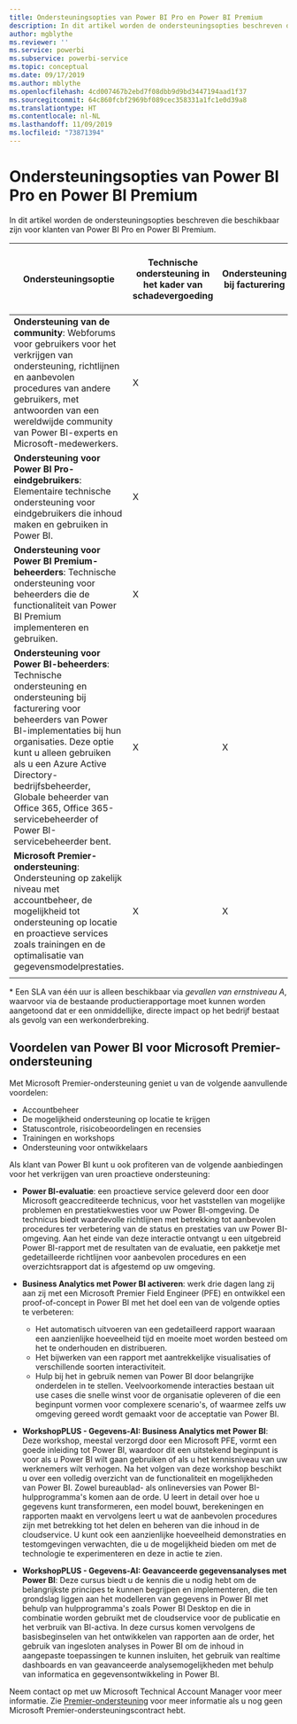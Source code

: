 ```yaml
---
title: Ondersteuningsopties van Power BI Pro en Power BI Premium
description: In dit artikel worden de ondersteuningsopties beschreven die beschikbaar zijn voor klanten van Power BI Pro en Power BI Premium.
author: mgblythe
ms.reviewer: ''
ms.service: powerbi
ms.subservice: powerbi-service
ms.topic: conceptual
ms.date: 09/17/2019
ms.author: mblythe
ms.openlocfilehash: 4cd007467b2ebd7f08dbb9d9bd3447194aad1f37
ms.sourcegitcommit: 64c860fcbf2969bf089cec358331a1fc1e0d39a8
ms.translationtype: HT
ms.contentlocale: nl-NL
ms.lasthandoff: 11/09/2019
ms.locfileid: "73871394"
---
```

# <a name="power-bi-pro-and-power-bi-premium-support-options"></a>Ondersteuningsopties van Power BI Pro en Power BI Premium

In dit artikel worden de ondersteuningsopties beschreven die beschikbaar zijn voor klanten van Power BI Pro en Power BI Premium.

| **Ondersteuningsoptie** | **Technische ondersteuning in het kader van schadevergoeding** | **Ondersteuning bij facturering** | **Proactief bieden van advies en training** | **Serviceniveau <br>(tijd tot eerste interactie)** | **Ondersteuningskanaal** |
| --- | --- | --- | --- | --- | --- |
| **Ondersteuning van de community**: Webforums voor gebruikers voor het verkrijgen van ondersteuning, richtlijnen en aanbevolen procedures van andere gebruikers, met antwoorden van een wereldwijde community van Power BI-experts en Microsoft-medewerkers. | X |   |   | Geen, interactie wordt op basis van 'best effort' geboden. | [Power BI-community](https://community.powerbi.com) |
| **Ondersteuning voor Power BI Pro-eindgebruikers**: Elementaire technische ondersteuning voor eindgebruikers die inhoud maken en gebruiken in Power BI. | X |   |   | Eén werkdag. | [Ondersteuningssite van Power BI](https://support.powerbi.com)  |
| **Ondersteuning voor Power BI Premium-beheerders**: Technische ondersteuning voor beheerders die de functionaliteit van Power BI Premium implementeren en gebruiken. | X |   |   | Eén werkdag of één uur, afhankelijk van de ernst van het geval.\* | [Ondersteuningssite van Power BI](https://support.powerbi.com)<br>OF<br>[Microsoft 365-beheercentrum](https://portal.office.com/adminportal)<br>OF<br> Telefoon |
| **Ondersteuning voor Power BI-beheerders**: Technische ondersteuning en ondersteuning bij facturering voor beheerders van Power BI-implementaties bij hun organisaties.  Deze optie kunt u alleen gebruiken als u een Azure Active Directory-bedrijfsbeheerder, Globale beheerder van Office 365, Office 365-servicebeheerder of Power BI-servicebeheerder bent. | X | X |   | Eén werkdag of één uur, afhankelijk van de ernst van het geval.\* | [Microsoft 365-beheercentrum](https://portal.office.com/adminportal)<br>OF<br> Telefoon |
| **Microsoft Premier-ondersteuning**: Ondersteuning op zakelijk niveau met accountbeheer, de mogelijkheid tot ondersteuning op locatie en proactieve services zoals trainingen en de optimalisatie van gegevensmodelprestaties. | X | X | X | Diverse, afhankelijk van aanbieding en ernst van geval.\* | Technical Account Manager <br>OF<br> [Microsoft 365-beheercentrum](https://portal.office.com/adminportal) |
| | | | | | |

\* Een SLA van één uur is alleen beschikbaar via _gevallen van ernstniveau A_, waarvoor via de bestaande productierapportage moet kunnen worden aangetoond dat er een onmiddellijke, directe impact op het bedrijf bestaat als gevolg van een werkonderbreking.

## <a name="power-bi-benefits-for-microsoft-premier-support"></a>Voordelen van Power BI voor Microsoft Premier-ondersteuning

Met Microsoft Premier-ondersteuning geniet u van de volgende aanvullende voordelen:

- Accountbeheer
- De mogelijkheid ondersteuning op locatie te krijgen
- Statuscontrole, risicobeoordelingen en recensies
- Trainingen en workshops
- Ondersteuning voor ontwikkelaars

Als klant van Power BI kunt u ook profiteren van de volgende aanbiedingen voor het verkrijgen van uren proactieve ondersteuning:

 - **Power BI-evaluatie**: een proactieve service geleverd door een door Microsoft geaccrediteerde technicus, voor het vaststellen van mogelijke problemen en prestatiekwesties voor uw Power BI-omgeving. De technicus biedt waardevolle richtlijnen met betrekking tot aanbevolen procedures ter verbetering van de status en prestaties van uw Power BI-omgeving. Aan het einde van deze interactie ontvangt u een uitgebreid Power BI-rapport met de resultaten van de evaluatie, een pakketje met gedetailleerde richtlijnen voor aanbevolen procedures en een overzichtsrapport dat is afgestemd op uw omgeving.

 - **Business Analytics met Power BI activeren**: werk drie dagen lang zij aan zij met een Microsoft Premier Field Engineer (PFE) en ontwikkel een proof-of-concept in Power BI met het doel een van de volgende opties te verbeteren:
    - Het automatisch uitvoeren van een gedetailleerd rapport waaraan een aanzienlijke hoeveelheid tijd en moeite moet worden besteed om het te onderhouden en distribueren.
    - Het bijwerken van een rapport met aantrekkelijke visualisaties of verschillende soorten interactiviteit. 
    - Hulp bij het in gebruik nemen van Power BI door belangrijke onderdelen in te stellen. Veelvoorkomende interacties bestaan uit use cases die snelle winst voor de organisatie opleveren of die een beginpunt vormen voor complexere scenario's, of waarmee zelfs uw omgeving gereed wordt gemaakt voor de acceptatie van Power BI.

  - **WorkshopPLUS - Gegevens-AI: Business Analytics met Power BI**: Deze workshop, meestal verzorgd door een Microsoft PFE, vormt een goede inleiding tot Power BI, waardoor dit een uitstekend beginpunt is voor als u Power BI wilt gaan gebruiken of als u het kennisniveau van uw werknemers wilt verhogen.
Na het volgen van deze workshop beschikt u over een volledig overzicht van de functionaliteit en mogelijkheden van Power BI. Zowel bureaublad- als onlineversies van Power BI-hulpprogramma's komen aan de orde. U leert in detail over hoe u gegevens kunt transformeren, een model bouwt, berekeningen en rapporten maakt en vervolgens leert u wat de aanbevolen procedures zijn met betrekking tot het delen en beheren van die inhoud in de cloudservice. U kunt ook een aanzienlijke hoeveelheid demonstraties en testomgevingen verwachten, die u de mogelijkheid bieden om met de technologie te experimenteren en deze in actie te zien.

  - **WorkshopPLUS - Gegevens-AI: Geavanceerde gegevensanalyses met Power BI**: Deze cursus biedt u de kennis die u nodig hebt om de belangrijkste principes te kunnen begrijpen en implementeren, die ten grondslag liggen aan het modelleren van gegevens in Power BI met behulp van hulpprogramma's zoals Power BI Desktop en die in combinatie worden gebruikt met de cloudservice voor de publicatie en het verbruik van BI-activa. In deze cursus komen vervolgens de basisbeginselen van het ontwikkelen van rapporten aan de order, het gebruik van ingesloten analyses in Power BI om de inhoud in aangepaste toepassingen te kunnen insluiten, het gebruik van realtime dashboards en van geavanceerde analysemogelijkheden met behulp van informatica en gegevensontwikkeling in Power BI.

Neem contact op met uw Microsoft Technical Account Manager voor meer informatie. Zie [Premier-ondersteuning](https://support.microsoft.com/premier) voor meer informatie als u nog geen Microsoft Premier-ondersteuningscontract hebt.
